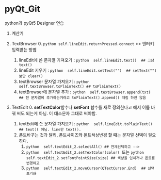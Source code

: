 # pyQt_Git

python과 pyQt5 Designer 연습

1. 계산기

2. TextBrowser 
    0. ```python self.lineEdit.returnPressed.connect``` >> 엔터키 입력받는 방법
    1. lineEdit에 쓴 문자열 가져오기 : ```python  self.lineEdit.text()  ## 그냥 text()  ```
    2. lineEdit 지우기 : ```python  self.lineEdit.setText("")  ## setText("")보단 clear() ```
    3. textBrowser 문자열 가져오기 : ```python  self.textBrowser.toPlainText() ## toPlainText() ```
    4. textBrowser에 문자열 추가 : ```python  self.textBrowser.append(txt) ```
                                ```## 전 문자열에 추가하는거라고 toPlainText().append() 처럼 하진 않음 ```

3. TextEdit
    0. **setTextColor**함수나 **setFont** 함수를 새로 정의한다고 해서 이름 바꿔 써도 되는게 아님. 이 대소문자 그대로 써야함.
    1. textEdit에 쓴 문자열 가져오기 : ```python  self.lineEdit.toPlainText() ## text() 아님. line만 text(). ``` 
    2. 폰트바꾸는 것과 달리, 폰트사이즈와 폰트색상변경 할 때는 문자열 선택이 필요하다.
        1. ```python  self.textEdit_2.selectAll() ## 전체선택하고 --> ``` 
        2. ```python  self.textEdit_2.setTextColor(color) ```또는
           ```python self.textEdit_2.setFontPointSize(size) ## 색상을 입히거나 폰트를 변경하고  ```
        4. ```python  self.textEdit_2.moveCursor(QTextCursor.End)  ## 선택 초기화 ```
